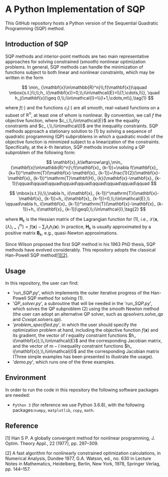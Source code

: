 # A Python Implementation of SQP

This GitHub repository hosts a Python version of the Sequential Quadratic Programming (SQP) method.


## Introduction of SQP
SQP methods and interior-point methods are two main representative approaches for solving constrained (smooth) nonlinear optimization problems. In general, SQP methods can handle the minimization of functions subject to both linear and nonlinear constraints, which may be written in the form

$$
\min_ {\mathbf{x}\in\mathbb{R}^n}\\;f(\mathbf{x})\qquad
\mbox{s.t.}\\;\\;h_ i(\mathbf{x})=0,\\;i\in\mathcal{E}=\\{1,\cdots,l\\},
\quad h_j(\mathbf{x})\geq 0,\\;i\in\mathcal{I}=\\{l+1,\cdots,m\\},\tag{1}
$$

where $f(\cdot)$ and the functions $c_ i(\cdot)$ are all smooth, real-valued functions on a subset of $\mathbb{R}^ n$,  at least one of whom is nonlinear. By convention, we call $f$ the objective function, where $c_i,\\,i\in\mathcal{E}$ are the equality constraints and $c_ i,\\,i\in\mathcal{I}$  are the inequality constraints. SQP methods approach a stationary solution to (1) by solving a sequence of quadratic programming (QP) subproblems in which a quadratic model of the objective function is minimized subject to a linearization of the constraints. Specifically, at the $k$-th iteration, SQP methods involve solving a QP subproblem of the following form:

$$
\mathbf{x}_k\leftarrow\arg\,\min_ {\mathbf{x}\in\mathbb{R}^n}\;f(\mathbf{x}_ {k-1})+\nabla f(\mathbf{x}_ {k+1})^\mathrm{T}(\mathbf{x}-\mathbf{x}_ {k-1})+\frac{1}{2}(\mathbf{x}-\mathbf{x}_ {k-1})^\mathrm{T}\mathbf{H}_ {k}(\mathbf{x}-\mathbf{x}_ {k-1})\qquad\qquad\qquad\qquad\qquad\qquad\qquad\qquad\qquad
$$

$$
\mbox{s.t.}\\;\\;\nabla h_ i(\mathbf{x}_ {k-1})^\mathrm{T}(\mathbf{x}-\mathbf{x}_ {k-1})+h_ i(\mathbf{x}_ {k-1})=0,\\;i\in\mathcal{E},\\
\qquad\nabla h_ i(\mathbf{x}_ {k-1})^\mathrm{T}(\mathbf{x}-\mathbf{x}_ {k-1})+h_ i(\mathbf{x}_ {k-1})\geq0,\\;i\in\mathcal{I},\tag{2}
$$

where $\mathbf{H}_ k$ is the Hessian matrix of the Lagrangian function for (1), i.e., $\mathcal{L}(\mathbf{x},\{\lambda\}_ {i=1}^m)=f(\mathbf{x})-\sum_ {i}\lambda_ ih_i(\mathbf{x})$. In practice, $\mathbf{H}_ k$ is usually approximated by a positive matrix $\mathbf{B}_ k$, e.g., quasi-Newton approximations.

Since Wilson proposed the ﬁrst SQP method in his 1963 PhD thesis, SQP methods have evolved considerably. This repository adopts the classical Han-Powell SQP method[[1]](#han)[[2]](#powell).  

## Usage

In this repository, the user can find:

- '_run_\__SQP.py_', which implements the outer iterative progress of the Han-Powell SQP method for solving (1).
-  '_QP\_solver.py_', a subroutine that will be needed in the '_run_\__SQP.py_', which solves the QP subproblem (2) using the smooth Newton method (the user can adopt an alternative QP solver, such as _qpsolvers.solve\_qp_ and _Cvxopt.solvers.qp_).
- '_problem\_specified.py_', in which the user should specify the optimization problem at hand, including the objective function $f(\mathbf{x})$ and its gradient, the vector of  $l$ equality constraint functions $h_ i(\mathbf{x}),\\,i\in\mathcal{E}$ and the corresponding Jacobian matrix, and the vector of  $m-l$ inequality constraint functions $h_ i(\mathbf{x}),\\,i\in\mathcal{I}$ and the corresponding Jacobian matrix (Three simple examples has been presented to illustrate the usage).
- '_demo.py_', which runs one of the three examples.

## Environment
In order to run the code in this repository the following software packages are needed:
* `Python 3` (for reference we use Python 3.6.8), with the following packages:`numpy`, `matplotlib`, `copy`, `math`.


## Reference

<a id='han'></a> [1] Han S P. A globally convergent method for nonlinear programming, J. Optim. Theory Appl., 22 (1977), pp. 297–309.  

<a id='powell'></a> [2] A fast algorithm for nonlinearly constrained optimization calculations, in Numerical Analysis, Dundee 1977, G.A. Watson, ed., no. 630 in Lecture Notes in Mathematics, Heidelberg, Berlin, New York, 1978, Springer Verlag, pp. 144–157.  
